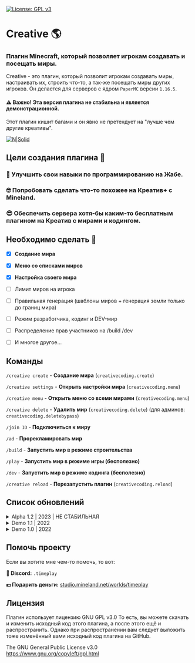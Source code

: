 [![License: GPL v3](https://img.shields.io/badge/License-GPLv3-blue.svg)](https://www.gnu.org/licenses/gpl-3.0)

# Creative 🌎
### Плагин Minecraft, который позволяет игрокам создавать и посещать миры.

Creative - это плагин, который позволит игрокам создавать миры, настраивать их, строить что-то, а так-же посещать миры других игроков. Он делается для серверов с ядром `PaperMC` версии `1.16.5`.

#### ⚠️ Важно! Эта версия плагина не стабильна и является демонстрационной.
Этот плагин кишит багами и он явно не претендует на "лучше чем другие креативы".

[![N|Solid](https://media.discordapp.net/attachments/310217885203300358/1050849486886408212/image.png)](https://media.discordapp.net/attachments/310217885203300358/1050849486886408212/image.png)

## Цели создания плагина 🤔

### 🐸 Улучшить свои навыки по программированию на Жабе.

### 🤓 Попробовать сделать что-то похожее на Креатив+ с Mineland.

### 😎 Обеспечить сервера хотя-бы каким-то бесплатным плагином на Креатив с мирами и кодингом.

## Необходимо сделать 📜

- [x] **Создание мира**

- [x] **Меню со списками миров**

- [x] **Настройка своего мира**

- [ ] Лимит миров на игрока

- [ ] Правильная генерация (шаблоны миров + генерация земли только до границ мира)

- [ ] Режим разработчика, кодинг и DEV-мир

- [ ] Распределение прав участников на /build /dev

- [ ] И многое другое...

## Команды

`/creative create` - **Создание мира** (`creativecoding.create`)

`/creative settings` - **Открыть настройки мира** (`creativecoding.menu`)

`/creative menu` - **Открыть меню со всеми мирами** (`creativecoding.menu`)

`/creative delete` - **Удалить мир** (`creativecoding.delete`) (для админов: `creativecoding.deletebypass`)

`/join ID` - **Подключиться к миру**

`/ad` - **Прорекламировать мир**

`/build` - **Запустить мир в режиме строительства**

`/play` - **Запустить мир в режиме игры (бесполезно)**

`/dev` - **Запустить мир в режиме кодинга (бесполезно)**

`/creative reload` - **Перезапустить плагин** (`creativecoding.reload`)

## Список обновлений

<details>
  <summary> Alpha 1.2 | 2023 | НЕ СТАБИЛЬНАЯ </summary>
  После публикации выяснилось, что версия крайне не стабильная... 🤡

  - Команда /ad теперь кликабельна и имеет заддержку в 120 секунд

  - В коде самого плагина появился объект Plot, который означает мир с плотом. Он имеет параметры в виде названия, описания, значка, владельца мира.

  - Исправлены некоторые ошибки
  
</details>
<details>
  <summary> Demo 1.1 | 2022 </summary>
  Найти эту версию уже не получится...

  - Добавлен креатив-чат /cc (/cc on, /cc off)

  - Добавлено создание файлов миров. Файлы конфига миров хранятся в plugins/CreativeCoding/worlds/айдимира.yml
  Файл содержит в себе: название мира, описание мира, значок, ник владельца мира.

  - Теперь при командах /build, /coding delete, /dev, /play проверяется ник владельца мира. Чужой игрок без права на удаления чужих миров не сможет удалить не свой мир.

  - Владелец мира может сменить название, описание, значок мира в /coding settings.

  - Добавлена команда /ad (недоделана), если без аргументов рекламирует мир, если с аргументами то переходит в мир

  - Добавлена команда /join, такая же как и /ad.

  - Код немного переписан, чтобы сделать его более читабельным
</details>
<details>
  <summary> Demo 1.0 | 2022 </summary>
  Это первая версия плагина!

  - Создана основа для Креатива

  - Создано меню с мирами

  - Создана простая генерация плоского мира
</details>

## Помочь проекту

Если вы хотите мне чем-то помочь, то вот:

**👾 Discord:** `.timeplay`

**💵 Подарить деньги:** [studio.mineland.net/worlds/timeplay](https://studio.mineland.net/worlds/timeplay)

## Лицензия

Плагин использует лицензию GNU GPL v3.0
То есть, вы можете скачать и изменить исходный код этого плагина, а после этого ещё и распространить.
Однако при распространении вам следует выложить тоже изменённый вами исходный код плагина на GitHub.

The GNU General Public License v3.0
https://www.gnu.org/copyleft/gpl.html
